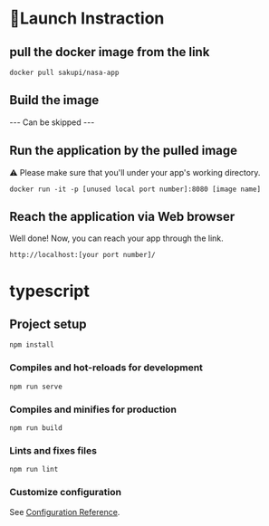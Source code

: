 # 🚀Launch Instraction

## pull the docker image from the link
```
docker pull sakupi/nasa-app
```

## Build the image 
--- Can be skipped ---

## Run the application by the pulled image
⚠️ Please make sure that you'll under your app's working directory.
```
docker run -it -p [unused local port number]:8080 [image name]
```
## Reach the application via Web browser
Well done!
Now, you can reach your app through the link.
```
http://localhost:[your port number]/
```

# typescript

## Project setup
```
npm install
```

### Compiles and hot-reloads for development
```
npm run serve
```

### Compiles and minifies for production
```
npm run build
```

### Lints and fixes files
```
npm run lint
```

### Customize configuration
See [Configuration Reference](https://cli.vuejs.org/config/).
